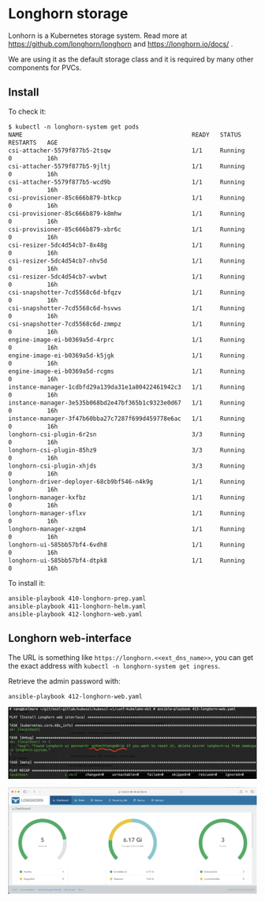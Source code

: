 # Longhorn storage

Lonhorn is a Kubernetes storage system. Read more at https://github.com/longhorn/longhorn
and https://longhorn.io/docs/ .

We are using it as the default storage class and it is required by many other components for PVCs.

## Install

To check it: 

```
$ kubectl -n longhorn-system get pods
NAME                                                READY   STATUS    RESTARTS   AGE
csi-attacher-5579f877b5-2tsqw                       1/1     Running   0          16h
csi-attacher-5579f877b5-9jltj                       1/1     Running   0          16h
csi-attacher-5579f877b5-wcd9b                       1/1     Running   0          16h
csi-provisioner-85c666b879-btkcp                    1/1     Running   0          16h
csi-provisioner-85c666b879-k8mhw                    1/1     Running   0          16h
csi-provisioner-85c666b879-xbr6c                    1/1     Running   0          16h
csi-resizer-5dc4d54cb7-8x48g                        1/1     Running   0          16h
csi-resizer-5dc4d54cb7-nhv5d                        1/1     Running   0          16h
csi-resizer-5dc4d54cb7-wvbwt                        1/1     Running   0          16h
csi-snapshotter-7cd5568c6d-bfqzv                    1/1     Running   0          16h
csi-snapshotter-7cd5568c6d-hsvws                    1/1     Running   0          16h
csi-snapshotter-7cd5568c6d-zmmpz                    1/1     Running   0          16h
engine-image-ei-b0369a5d-4rprc                      1/1     Running   0          16h
engine-image-ei-b0369a5d-k5jgk                      1/1     Running   0          16h
engine-image-ei-b0369a5d-rcgms                      1/1     Running   0          16h
instance-manager-1cdbfd29a139da31e1a80422461942c3   1/1     Running   0          16h
instance-manager-3e535b068bd2e47bf365b1c9323e0d67   1/1     Running   0          16h
instance-manager-3f47b60bba27c7287f699d459778e6ac   1/1     Running   0          16h
longhorn-csi-plugin-6r2sn                           3/3     Running   0          16h
longhorn-csi-plugin-85hz9                           3/3     Running   0          16h
longhorn-csi-plugin-xhjds                           3/3     Running   0          16h
longhorn-driver-deployer-68cb9bf546-n4k9g           1/1     Running   0          16h
longhorn-manager-kxfbz                              1/1     Running   0          16h
longhorn-manager-sflxv                              1/1     Running   0          16h
longhorn-manager-xzqm4                              1/1     Running   0          16h
longhorn-ui-585bb57bf4-6vdh8                        1/1     Running   0          16h
longhorn-ui-585bb57bf4-dtpk8                        1/1     Running   0          16h
```

To install it:

```
ansible-playbook 410-longhorn-prep.yaml 
ansible-playbook 411-longhorn-helm.yaml  
ansible-playbook 412-longhorn-web.yaml 
```

## Longhorn web-interface

The URL is something like `https://longhorn.<<ext_dns_name>>`, 
you can get the exact address with `kubectl -n longhorn-system get ingress`.

Retrieve the admin password with:

```
ansible-playbook 412-longhorn-web.yaml
```

![](screenshot3.png "")

![](longhorn.png "")

